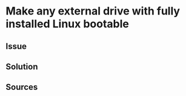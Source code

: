 # Make any external drive with fully installed Linux bootable

## Issue

## Solution

## Sources

## 
